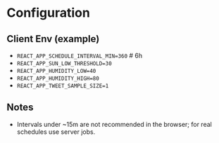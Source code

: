 # Configuration

## Client Env (example)
- `REACT_APP_SCHEDULE_INTERVAL_MIN=360`  # 6h
- `REACT_APP_SUN_LOW_THRESHOLD=30`
- `REACT_APP_HUMIDITY_LOW=40`
- `REACT_APP_HUMIDITY_HIGH=80`
- `REACT_APP_TWEET_SAMPLE_SIZE=1`

## Notes
- Intervals under ~15m are not recommended in the browser; for real schedules use server jobs.
